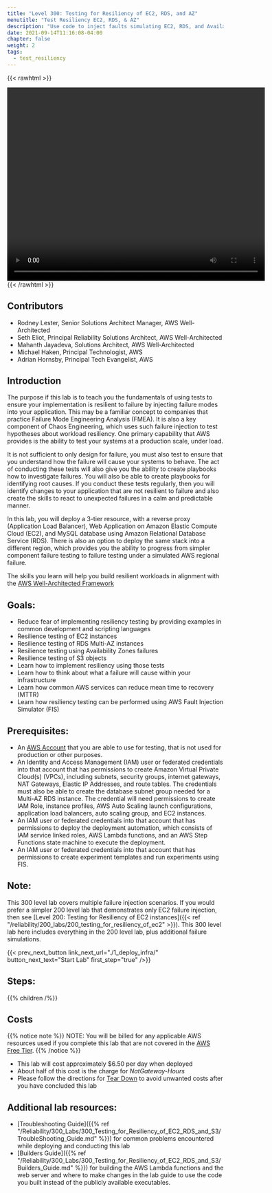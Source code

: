 ```yaml
---
title: "Level 300: Testing for Resiliency of EC2, RDS, and AZ"
menutitle: "Test Resiliency EC2, RDS, & AZ"
description: "Use code to inject faults simulating EC2, RDS, and Availability Zone failures. These are used as part of Chaos Engineering to test workload resiliency"
date: 2021-09-14T11:16:08-04:00
chapter: false
weight: 2
tags:
  - test_resiliency
---
```


{{< rawhtml >}}
<center>
<video width="600" height="450" controls>
  <source src="https://d3h9zoi3eqyz7s.cloudfront.net/Reliability/Videos/chaos1.mp4" type="video/mp4">
  Your browser doesn't support video, or if you're on GitHub head to [wellarchitectedlabs.com](https://www.wellarchitectedlabs.com/reliability/300_labs/300_testing_for_resiliency_of_ec2_rds_and_s3/) to watch the video.
</video>
</center>
{{< /rawhtml >}}

## Contributors

* Rodney Lester, Senior Solutions Architect Manager, AWS Well-Architected
* Seth Eliot, Principal Reliability Solutions Architect, AWS Well-Architected
* Mahanth Jayadeva, Solutions Architect, AWS Well-Architected
* Michael Haken, Principal Technologist, AWS
* Adrian Hornsby, Principal Tech Evangelist, AWS

## Introduction

The purpose if this lab is to teach you the fundamentals of using tests to ensure your implementation is resilient to failure by injecting failure modes into your application. This may be a familiar concept to companies that practice Failure Mode Engineering Analysis (FMEA). It is also a key component of Chaos Engineering, which uses such failure injection to test hypotheses about workload resiliency. One primary capability that AWS provides is the ability to test your systems at a production scale, under load.

It is not sufficient to only design for failure, you must also test to ensure that you understand how the failure will cause your systems to behave. The act of conducting these tests will also give you the ability to create playbooks how to investigate failures. You will also be able to create playbooks for identifying root causes. If you conduct these tests regularly, then you will identify changes to your application that are not resilient to failure and also create the skills to react to unexpected failures in a calm and predictable manner.

In this lab, you will deploy a 3-tier resource, with a reverse proxy (Application Load Balancer), Web Application on Amazon Elastic Compute Cloud (EC2), and MySQL database using Amazon Relational Database Service (RDS). There is also an option to deploy the same stack into a different region, which provides you the ability to progress from simpler component failure testing to failure testing under a simulated AWS regional failure.

The skills you learn will help you build resilient workloads in alignment with the [AWS Well-Architected Framework](https://aws.amazon.com/architecture/well-architected/)

## Goals:

* Reduce fear of implementing resiliency testing by providing examples in common development and scripting languages
* Resilience testing of EC2 instances
* Resilience testing of RDS Multi-AZ instances
* Resilience testing using Availability Zones failures
* Resilience testing of S3 objects
* Learn how to implement resiliency using those tests
* Learn how to think about what a failure will cause within your infrastructure
* Learn how common AWS services can reduce mean time to recovery (MTTR)
* Learn how resiliency testing can be performed using AWS Fault Injection Simulator (FIS)

## Prerequisites:

* An [AWS Account](https://portal.aws.amazon.com/gp/aws/developer/registration/index.html) that you are able to use for testing, that is not used for production or other purposes.
* An Identity and Access Management (IAM) user or federated credentials into that account that has permissions to create Amazon Virtual Private Cloud(s) (VPCs), including subnets, security groups, internet gateways, NAT Gateways, Elastic IP Addresses, and route tables. The credentials must also be able to create the database subnet group needed for a Multi-AZ RDS instance. The credential will need permissions to create IAM Role, instance profiles, AWS Auto Scaling launch configurations, application load balancers, auto scaling group, and EC2 instances.
* An IAM user or federated credentials into that account that has permissions to deploy the deployment automation, which consists of IAM service linked roles, AWS Lambda functions, and an AWS Step Functions state machine to execute the deployment.
* An IAM user or federated credentials into that account that has permissions to create experiment templates and run experiments using FIS.

## Note:

This 300 level lab covers multiple failure injection scenarios. If you would prefer a simpler 200 level lab that demonstrates only EC2 failure injection, then see [Level 200: Testing for Resiliency of EC2 instances]({{< ref "/reliability/200_labs/200_testing_for_resiliency_of_ec2" >}}). This 300 level lab here includes everything in the 200 level lab, plus additional failure simulations.

{{< prev_next_button link_next_url="./1_deploy_infra/" button_next_text="Start Lab" first_step="true" />}}

## Steps:
{{% children /%}}

## Costs
{{% notice note %}}
NOTE: You will be billed for any applicable AWS resources used if you complete this lab that are not covered in the [AWS Free Tier](https://aws.amazon.com/free/).
{{% /notice %}}

* This lab will cost approximately $6.50 per day when deployed
* About half of this cost is the charge for _NatGateway-Hours_
* Please follow the directions for [Tear Down](./8_cleanup/) to avoid unwanted costs after you have concluded this lab


## Additional lab resources:

* [Troubleshooting Guide]({{% ref "/Reliability/300_Labs/300_Testing_for_Resiliency_of_EC2_RDS_and_S3/TroubleShooting_Guide.md" %}}) for common problems encountered while deploying and conducting this lab
* [Builders Guide]({{% ref "/Reliability/300_Labs/300_Testing_for_Resiliency_of_EC2_RDS_and_S3/Builders_Guide.md" %}}) for building the AWS Lambda functions and the web server and where to make changes in the lab guide to use the code you built instead of the publicly available executables.
